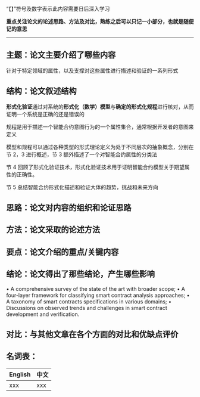[1]: template(https://template.md)

“【】”符号及数字表示此内容需要日后深入学习

**重点关注论文的论述思路、方法及对比，熟练之后可以只记一小部分，也就是随便记的意思**

---

## 主题：论文主要介绍了哪些内容

针对于特定领域的属性，以及支撑对这些属性进行描述和验证的一系列形式

## 结构：论文叙述结构

**形式化验证**通过对系统的**形式化（数学）模型**与**确定的形式化规程**进行核对，从而证明一个系统是正确的还是错误的

规程是用于描述一个智能合约意图行为的一个属性集合，通常根据开发者的意图来定义

模型和规程可以通过各种类型的形式理论定义为处于不同层次的抽象概念，分别在节 2，3 进行概述，节 3 额外描述了一个对智能合约属性的分类法

节 4 回顾了形式化验证技术，形式化验证技术用于证明智能合约模型关于期望属性的正确性。

节 5 总结智能合约形式化描述和验证大体的趋势，挑战和未来方向

## 思路：论文对内容的组织和论证思路



## 方法：论文采取的论述方法



## 要点：论文介绍的重点/关键内容



## 结论：论文得出了那些结论，产生哪些影响

• A comprehensive survey of the state of the art with broader scope;
• A four-layer framework for classifying smart contract analysis approaches;
• A taxonomy of smart contracts specifications in various domains;
• Discussions on observed trends and challenges in smart contract development and verification.

## 对比：与其他文章在各个方面的对比和优缺点评价



## 名词表：

| English | 中文 |
| ------- | ---- |
| xxx     | xxx  |


